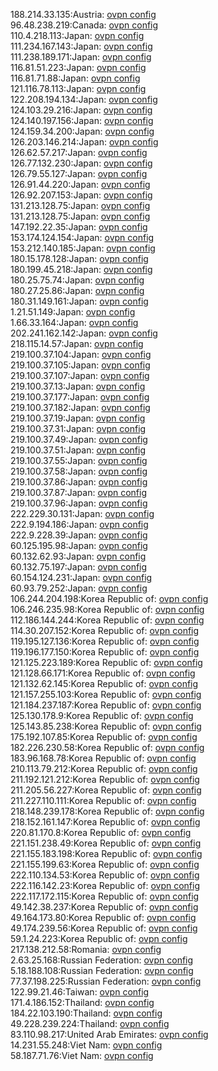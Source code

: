 188.214.33.135:Austria: [ovpn config](vpn/188_214_33_135.ovpn)  
96.48.238.219:Canada: [ovpn config](vpn/96_48_238_219.ovpn)  
110.4.218.113:Japan: [ovpn config](vpn/110_4_218_113.ovpn)  
111.234.167.143:Japan: [ovpn config](vpn/111_234_167_143.ovpn)  
111.238.189.171:Japan: [ovpn config](vpn/111_238_189_171.ovpn)  
116.81.51.223:Japan: [ovpn config](vpn/116_81_51_223.ovpn)  
116.81.71.88:Japan: [ovpn config](vpn/116_81_71_88.ovpn)  
121.116.78.113:Japan: [ovpn config](vpn/121_116_78_113.ovpn)  
122.208.194.134:Japan: [ovpn config](vpn/122_208_194_134.ovpn)  
124.103.29.216:Japan: [ovpn config](vpn/124_103_29_216.ovpn)  
124.140.197.156:Japan: [ovpn config](vpn/124_140_197_156.ovpn)  
124.159.34.200:Japan: [ovpn config](vpn/124_159_34_200.ovpn)  
126.203.146.214:Japan: [ovpn config](vpn/126_203_146_214.ovpn)  
126.62.57.217:Japan: [ovpn config](vpn/126_62_57_217.ovpn)  
126.77.132.230:Japan: [ovpn config](vpn/126_77_132_230.ovpn)  
126.79.55.127:Japan: [ovpn config](vpn/126_79_55_127.ovpn)  
126.91.44.220:Japan: [ovpn config](vpn/126_91_44_220.ovpn)  
126.92.207.153:Japan: [ovpn config](vpn/126_92_207_153.ovpn)  
131.213.128.75:Japan: [ovpn config](vpn/131_213_128_75.ovpn)  
131.213.128.75:Japan: [ovpn config](vpn/131_213_128_75.ovpn)  
147.192.22.35:Japan: [ovpn config](vpn/147_192_22_35.ovpn)  
153.174.124.154:Japan: [ovpn config](vpn/153_174_124_154.ovpn)  
153.212.140.185:Japan: [ovpn config](vpn/153_212_140_185.ovpn)  
180.15.178.128:Japan: [ovpn config](vpn/180_15_178_128.ovpn)  
180.199.45.218:Japan: [ovpn config](vpn/180_199_45_218.ovpn)  
180.25.75.74:Japan: [ovpn config](vpn/180_25_75_74.ovpn)  
180.27.25.86:Japan: [ovpn config](vpn/180_27_25_86.ovpn)  
180.31.149.161:Japan: [ovpn config](vpn/180_31_149_161.ovpn)  
1.21.51.149:Japan: [ovpn config](vpn/1_21_51_149.ovpn)  
1.66.33.164:Japan: [ovpn config](vpn/1_66_33_164.ovpn)  
202.241.162.142:Japan: [ovpn config](vpn/202_241_162_142.ovpn)  
218.115.14.57:Japan: [ovpn config](vpn/218_115_14_57.ovpn)  
219.100.37.104:Japan: [ovpn config](vpn/219_100_37_104.ovpn)  
219.100.37.105:Japan: [ovpn config](vpn/219_100_37_105.ovpn)  
219.100.37.107:Japan: [ovpn config](vpn/219_100_37_107.ovpn)  
219.100.37.13:Japan: [ovpn config](vpn/219_100_37_13.ovpn)  
219.100.37.177:Japan: [ovpn config](vpn/219_100_37_177.ovpn)  
219.100.37.182:Japan: [ovpn config](vpn/219_100_37_182.ovpn)  
219.100.37.19:Japan: [ovpn config](vpn/219_100_37_19.ovpn)  
219.100.37.31:Japan: [ovpn config](vpn/219_100_37_31.ovpn)  
219.100.37.49:Japan: [ovpn config](vpn/219_100_37_49.ovpn)  
219.100.37.51:Japan: [ovpn config](vpn/219_100_37_51.ovpn)  
219.100.37.55:Japan: [ovpn config](vpn/219_100_37_55.ovpn)  
219.100.37.58:Japan: [ovpn config](vpn/219_100_37_58.ovpn)  
219.100.37.86:Japan: [ovpn config](vpn/219_100_37_86.ovpn)  
219.100.37.87:Japan: [ovpn config](vpn/219_100_37_87.ovpn)  
219.100.37.96:Japan: [ovpn config](vpn/219_100_37_96.ovpn)  
222.229.30.131:Japan: [ovpn config](vpn/222_229_30_131.ovpn)  
222.9.194.186:Japan: [ovpn config](vpn/222_9_194_186.ovpn)  
222.9.228.39:Japan: [ovpn config](vpn/222_9_228_39.ovpn)  
60.125.195.98:Japan: [ovpn config](vpn/60_125_195_98.ovpn)  
60.132.62.93:Japan: [ovpn config](vpn/60_132_62_93.ovpn)  
60.132.75.197:Japan: [ovpn config](vpn/60_132_75_197.ovpn)  
60.154.124.231:Japan: [ovpn config](vpn/60_154_124_231.ovpn)  
60.93.79.252:Japan: [ovpn config](vpn/60_93_79_252.ovpn)  
106.244.204.198:Korea Republic of: [ovpn config](vpn/106_244_204_198.ovpn)  
106.246.235.98:Korea Republic of: [ovpn config](vpn/106_246_235_98.ovpn)  
112.186.144.244:Korea Republic of: [ovpn config](vpn/112_186_144_244.ovpn)  
114.30.207.152:Korea Republic of: [ovpn config](vpn/114_30_207_152.ovpn)  
119.195.127.136:Korea Republic of: [ovpn config](vpn/119_195_127_136.ovpn)  
119.196.177.150:Korea Republic of: [ovpn config](vpn/119_196_177_150.ovpn)  
121.125.223.189:Korea Republic of: [ovpn config](vpn/121_125_223_189.ovpn)  
121.128.66.171:Korea Republic of: [ovpn config](vpn/121_128_66_171.ovpn)  
121.132.62.145:Korea Republic of: [ovpn config](vpn/121_132_62_145.ovpn)  
121.157.255.103:Korea Republic of: [ovpn config](vpn/121_157_255_103.ovpn)  
121.184.237.187:Korea Republic of: [ovpn config](vpn/121_184_237_187.ovpn)  
125.130.178.9:Korea Republic of: [ovpn config](vpn/125_130_178_9.ovpn)  
125.143.85.238:Korea Republic of: [ovpn config](vpn/125_143_85_238.ovpn)  
175.192.107.85:Korea Republic of: [ovpn config](vpn/175_192_107_85.ovpn)  
182.226.230.58:Korea Republic of: [ovpn config](vpn/182_226_230_58.ovpn)  
183.96.168.78:Korea Republic of: [ovpn config](vpn/183_96_168_78.ovpn)  
210.113.79.212:Korea Republic of: [ovpn config](vpn/210_113_79_212.ovpn)  
211.192.121.212:Korea Republic of: [ovpn config](vpn/211_192_121_212.ovpn)  
211.205.56.227:Korea Republic of: [ovpn config](vpn/211_205_56_227.ovpn)  
211.227.110.111:Korea Republic of: [ovpn config](vpn/211_227_110_111.ovpn)  
218.148.239.178:Korea Republic of: [ovpn config](vpn/218_148_239_178.ovpn)  
218.152.161.147:Korea Republic of: [ovpn config](vpn/218_152_161_147.ovpn)  
220.81.170.8:Korea Republic of: [ovpn config](vpn/220_81_170_8.ovpn)  
221.151.238.49:Korea Republic of: [ovpn config](vpn/221_151_238_49.ovpn)  
221.155.183.198:Korea Republic of: [ovpn config](vpn/221_155_183_198.ovpn)  
221.155.199.63:Korea Republic of: [ovpn config](vpn/221_155_199_63.ovpn)  
222.110.134.53:Korea Republic of: [ovpn config](vpn/222_110_134_53.ovpn)  
222.116.142.23:Korea Republic of: [ovpn config](vpn/222_116_142_23.ovpn)  
222.117.172.115:Korea Republic of: [ovpn config](vpn/222_117_172_115.ovpn)  
49.142.38.237:Korea Republic of: [ovpn config](vpn/49_142_38_237.ovpn)  
49.164.173.80:Korea Republic of: [ovpn config](vpn/49_164_173_80.ovpn)  
49.174.239.56:Korea Republic of: [ovpn config](vpn/49_174_239_56.ovpn)  
59.1.24.223:Korea Republic of: [ovpn config](vpn/59_1_24_223.ovpn)  
217.138.212.58:Romania: [ovpn config](vpn/217_138_212_58.ovpn)  
2.63.25.168:Russian Federation: [ovpn config](vpn/2_63_25_168.ovpn)  
5.18.188.108:Russian Federation: [ovpn config](vpn/5_18_188_108.ovpn)  
77.37.198.225:Russian Federation: [ovpn config](vpn/77_37_198_225.ovpn)  
122.99.21.46:Taiwan: [ovpn config](vpn/122_99_21_46.ovpn)  
171.4.186.152:Thailand: [ovpn config](vpn/171_4_186_152.ovpn)  
184.22.103.190:Thailand: [ovpn config](vpn/184_22_103_190.ovpn)  
49.228.239.224:Thailand: [ovpn config](vpn/49_228_239_224.ovpn)  
83.110.98.217:United Arab Emirates: [ovpn config](vpn/83_110_98_217.ovpn)  
14.231.55.248:Viet Nam: [ovpn config](vpn/14_231_55_248.ovpn)  
58.187.71.76:Viet Nam: [ovpn config](vpn/58_187_71_76.ovpn)  
